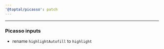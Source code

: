 ```yaml
---
'@toptal/picasso': patch
---
```


---

### Picasso inputs

- rename `highlightAutofill` to `highlight`
